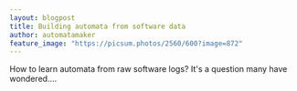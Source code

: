 ```yaml
---
layout: blogpost
title: Building automata from software data
author: automatamaker
feature_image: "https://picsum.photos/2560/600?image=872"
---
```



How to learn automata from raw software logs? It's a question many have wondered....

